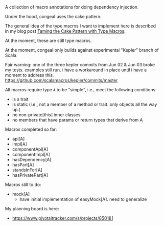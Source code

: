 A collection of macro annotations for doing dependency injection.

Under the hood, congeal uses the cake pattern.

The general idea of the type macros I want to implement here is described in my
blog post [Taming the Cake Pattern with Type
Macros](http://scabl.blogspot.com/2013/03/cbdi-2.html).

At the moment, these are still type macros.

At the moment, congeal only builds against experimental "Kepler" branch of Scala.

Fair warning: one of the three kepler commits from Jun 02 & Jun 03 broke my
tests. examples still run. i have a workaround in place until i have a
moment to address this. https://github.com/scalamacros/kepler/commits/master

All macros require type `A` to be "simple", i.e., meet the following conditions:

  - is a trait
  - is static (i.e., not a member of a method or trait. only objects all the way up.)
  - no non-private[this] inner classes
  - no members that have params or return types that derive from A

Macros completed so far:
  - api[A]
  - impl[A]
  - componentApi[A]
  - componentImpl[A]
  - hasDependency[A]
  - hasPart[A]
  - standsInFor[A]
  - hasPrivatePart[A]

Macros still to do:
  - mock[A]
    - have initial implementation of easyMock[A]. need to generalize

My planning board is here:
  - https://www.pivotaltracker.com/s/projects/850181
